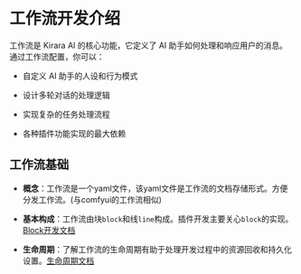 # 工作流开发介绍

工作流是 Kirara AI 的核心功能，它定义了 AI 助手如何处理和响应用户的消息。通过工作流配置，你可以：

- 自定义 AI 助手的人设和行为模式

- 设计多轮对话的处理逻辑

- 实现复杂的任务处理流程

- 各种插件功能实现的最大依赖

## 工作流基础

- **概念**：工作流是一个yaml文件，该yaml文件是工作流的文档存储形式。方便分发工作流。(与comfyui的工作流相似)

- **基本构成**：工作流由块`block`和线`line`构成。插件开发主要关心`block`的实现。[Block开发文档](./block.md)

- **生命周期**：了解工作流的生命周期有助于处理开发过程中的资源回收和持久化设置。[生命周期文档](./lifecycle.md)
